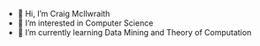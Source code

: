 - 👋 Hi, I’m Craig McIlwraith
- 👀 I’m interested in Computer Science
- 🌱 I’m currently learning Data Mining and Theory of Computation

<!---
craigmc7/craigmc7 is a ✨ special ✨ repository because its `README.md` (this file) appears on your GitHub profile.
You can click the Preview link to take a look at your changes.
--->
